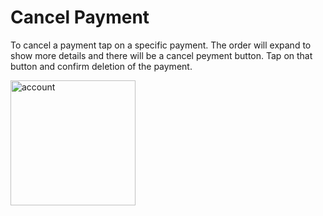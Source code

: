 # Cancel Payment

To cancel a payment tap on a specific payment. The order will expand to show more details and there will be a cancel peyment button. Tap on that button and confirm deletion of the payment. 

<img src="/seller/cancel-payment.png" alt="account" width="200"/>